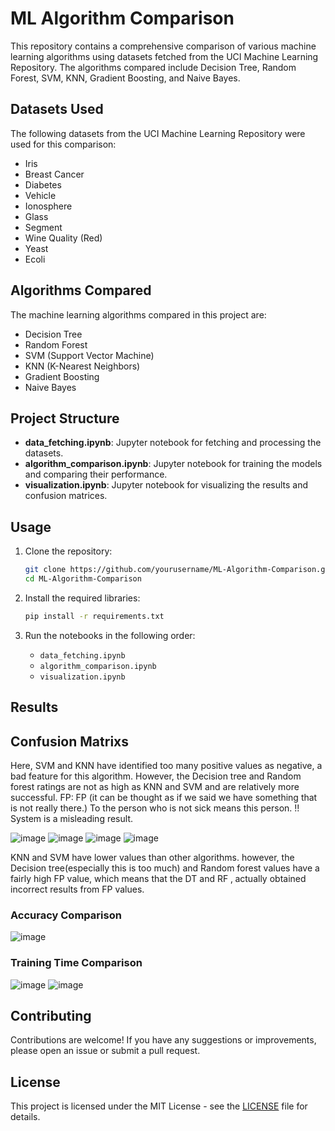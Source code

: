 # ML Algorithm Comparison

This repository contains a comprehensive comparison of various machine learning algorithms using datasets fetched from the UCI Machine Learning Repository. The algorithms compared include Decision Tree, Random Forest, SVM, KNN, Gradient Boosting, and Naive Bayes.

## Datasets Used
The following datasets from the UCI Machine Learning Repository were used for this comparison:

- Iris
- Breast Cancer
- Diabetes
- Vehicle
- Ionosphere
- Glass
- Segment
- Wine Quality (Red)
- Yeast
- Ecoli

## Algorithms Compared
The machine learning algorithms compared in this project are:

- Decision Tree
- Random Forest
- SVM (Support Vector Machine)
- KNN (K-Nearest Neighbors)
- Gradient Boosting
- Naive Bayes

## Project Structure
- **data_fetching.ipynb**: Jupyter notebook for fetching and processing the datasets.
- **algorithm_comparison.ipynb**: Jupyter notebook for training the models and comparing their performance.
- **visualization.ipynb**: Jupyter notebook for visualizing the results and confusion matrices.

## Usage
1. Clone the repository:
    ```sh
    git clone https://github.com/yourusername/ML-Algorithm-Comparison.git
    cd ML-Algorithm-Comparison
    ```

2. Install the required libraries:
    ```sh
    pip install -r requirements.txt
    ```

3. Run the notebooks in the following order:
    - `data_fetching.ipynb`
    - `algorithm_comparison.ipynb`
    - `visualization.ipynb`

## Results 

## Confusion Matrixs
Here, SVM and KNN have identified too many positive values as negative, a bad feature for this algorithm. However, the Decision tree and Random forest ratings are not as high as KNN and SVM and are relatively more successful. 
FP: FP (it can be thought as if we said we have something that is not really there.) 
To the person who is not sick means this person. 
!! System is a misleading result. 

![image](https://github.com/saciducak/ML-algorithms-comparison/assets/84833816/b5cca92a-49e3-4048-a1bd-90d3027e0623)
![image](https://github.com/saciducak/ML-algorithms-comparison/assets/84833816/a370b131-ffc4-44a3-9de9-0c928843fb7b)
![image](https://github.com/saciducak/ML-algorithms-comparison/assets/84833816/0cf2144e-5284-4ab1-84b4-a59fddc0310a)
![image](https://github.com/saciducak/ML-algorithms-comparison/assets/84833816/6f2d2b52-c5c2-495c-9b0a-64edd0657302)

KNN and SVM have lower values than other algorithms. however, the Decision tree(especially this is too much) and Random forest values have a fairly high FP value, which means that the DT and RF ‚ actually obtained incorrect results from FP values.

### Accuracy Comparison

![image](https://github.com/saciducak/ML-algorithms-comparison/assets/84833816/83ec2949-392f-41f2-8fd8-d3e4733bab46)

### Training Time Comparison

![image](https://github.com/saciducak/ML-algorithms-comparison/assets/84833816/f638a510-3d14-4b2e-a268-6f6c058ff878)
![image](https://github.com/saciducak/ML-algorithms-comparison/assets/84833816/b1113712-5ea1-4ec8-ae30-b630831e0fa7)

## Contributing
Contributions are welcome! If you have any suggestions or improvements, please open an issue or submit a pull request.

## License
This project is licensed under the MIT License - see the [LICENSE](LICENSE) file for details.
